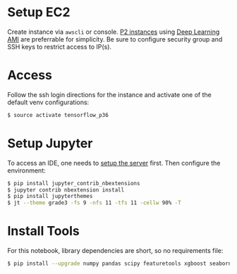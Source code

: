 # Setup EC2

Create instance via `awscli` or console. [P2 instances][instance]
using [Deep Learning AMI][dlami] are preferrable for simplicity. Be
sure to configure security group and SSH keys to restrict access to
IP(s).

# Access

Follow the ssh login directions for the instance and activate one of
the default venv configurations:

```bash
$ source activate tensorflow_p36
```

# Setup Jupyter

To access an IDE, one needs to [setup the server][jupyter] first. Then
configure the environment:

```bash
$ pip install jupyter_contrib_nbextensions
$ jupyter contrib nbextension install
$ pip install jupyterthemes
$ jt --theme grade3 -fs 9 -nfs 11 -tfs 11 -cellw 90% -T
```

# Install Tools

For this notebook, library dependencies are short, so no requirements file:

```bash
$ pip install --upgrade numpy pandas scipy featuretools xgboost seaborn scikit-learn tables pyarrow
```			      

[instance]:https://aws.amazon.com/ec2/instance-types/
[dlami]:https://aws.amazon.com/machine-learning/amis/
[jupyter]:https://docs.aws.amazon.com/dlami/latest/devguide/setup-jupyter-configure-server.html